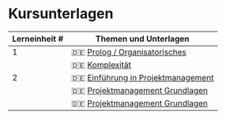 # Kursunterlagen

| Lerneinheit # | Themen und Unterlagen |
| --- | --- |
| 1 | 🇩🇪 [Prolog / Organisatorisches](https://github.com/aheil/hhn-devops/raw/main/slides/seks.00.de.prolog.pdf) |
|   | 🇩🇪 [Komplexität](https://github.com/aheil/hhn-seks/raw/main/slides/seks.01.de.complexity.pdf) |
| 2 | 🇩🇪 [Einführung in Projektmanagement](https://github.com/aheil/hhn-seks/raw/main/slides/seks.02.01.de.complexity_origin.pdf) |
|   | 🇩🇪 [Projektmanagement Grundlagen](https://github.com/aheil/hhn-seks/raw/main/slides/seks.02.pm_intro.de.pdf) |
|   | 🇩🇪 [Projektmanagement Grundlagen](https://github.com/aheil/hhn-seks/raw/main/slides/seks.03.de.pdf) |



